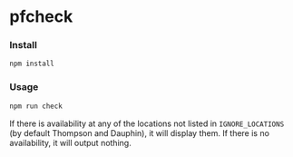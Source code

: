 # pfcheck

### Install

```sh
npm install
```

### Usage

```sh
npm run check
```

If there is availability at any of the locations not listed in `IGNORE_LOCATIONS` (by default Thompson and Dauphin), it will display them.  If there is no availability, it will output nothing.
